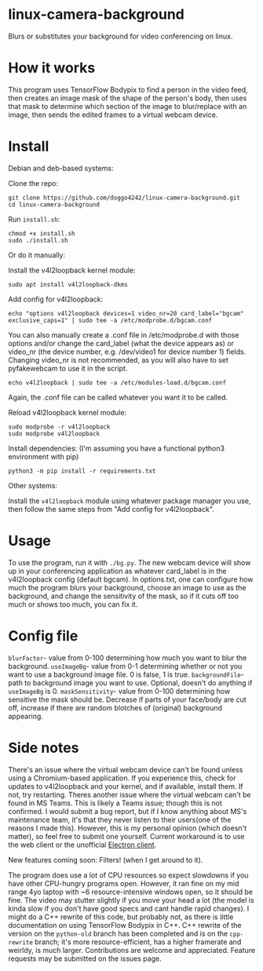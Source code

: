 # linux-camera-background
Blurs or substitutes your background for video conferencing on linux. 

# How it works
This program uses TensorFlow Bodypix to find a person in the video feed, then creates an image mask of the shape of the person's body, then uses that mask to determine which section of the image to blur/replace with an image, then sends the edited frames to a virtual webcam device.

# Install
Debian and deb-based systems:

Clone the repo:
```
git clone https://github.com/doggo4242/linux-camera-background.git
cd linux-camera-background
```

Run `install.sh`:
```
chmod +x install.sh
sudo ./install.sh
```
Or do it manually:

Install the v4l2loopback kernel module:
```
sudo apt install v4l2loopback-dkms
```
Add config for v4l2loopback:
```
echo "options v4l2loopback devices=1 video_nr=20 card_label="bgcam" exclusive_caps=1" | sudo tee -a /etc/modprobe.d/bgcam.conf
```
You can also manually create a .conf file in /etc/modprobe.d with those options and/or change the card_label (what the device appears as) or video_nr (the device number, e.g. /dev/video1 for device number 1) fields. Changing video_nr is not recommended, as you will also have to set pyfakewebcam to use it in the script. 

```
echo v4l2loopback | sudo tee -a /etc/modules-load.d/bgcam.conf
```
Again, the .conf file can be called whatever you want it to be called.

Reload v4l2loopback kernel module:
```
sudo modprobe -r v4l2loopback
sudo modprobe v4l2loopback
```
Install dependencies:
(I'm assuming you have a functional python3 environment with pip)
```
python3 -m pip install -r requirements.txt
```

Other systems:

Install the `v4l2loopback` module using whatever package manager you use, then follow the same steps from "Add config for v4l2loopback".

# Usage
To use the program, run it with `./bg.py`. The new webcam device will show up in your conferencing application as whatever card_label is in the v4l2loopback config (default bgcam). In options.txt, one can configure how much the program blurs your background, choose an image to use as the background, and change the sensitivity of the mask, so if it cuts off too much or shows too much, you can fix it.

# Config file
`blurFactor`- value from 0-100 determining how much you want to blur the background.
`useImageBg`- value from 0-1 determining whether or not you want to use a background image file. 0 is false, 1 is true.
`backgroundFile`- path to background image you want to use. Optional, doesn't do anything if `useImageBg` is 0.
`maskSensitivity`- value from 0-100 determining how sensitive the mask should be. Decrease if parts of your face/body are cut off, increase if there are random blotches of (original) background appearing.

# Side notes
There's an issue where the virtual webcam device can't be found unless using a Chromium-based application. If you experience this, check for updates to v4l2loopback and your kernel, and if available, install them. If not, try restarting. Theres another issue where the virtual webcam can't be found in MS Teams. This is likely a Teams issue; though this is not confirmed. I would submit a bug report, but if I know anything about MS's maintenance team, it's that they never listen to their users(one of the reasons I made this). However, this is my personal opinion (which doesn't matter), so feel free to submit one yourself. Current workaround is to use the web client or the unofficial [Electron client](https://github.com/IsmaelMartinez/teams-for-linux).

New features coming soon: Filters! (when I get around to it).

The program does use a lot of CPU resources so expect slowdowns if you have other CPU-hungry programs open. However, it ran fine on my mid range 4yo laptop with ~6 resource-intensive windows open, so it should be fine. The video may stutter slightly if you move your head a lot (the model is kinda slow if you don't have good specs and cant handle rapid changes). I might do a C++ rewrite of this code, but probably not, as there is little documentation on using TensorFlow Bodypix in C++. C++ rewrite of the version on the `python-old` branch has been completed and is on the `cpp-rewrite` branch; it's more resource-efficient, has a higher framerate and weirldy, is much larger. Contributions are welcome and appreciated. Feature requests may be submitted on the issues page. 
